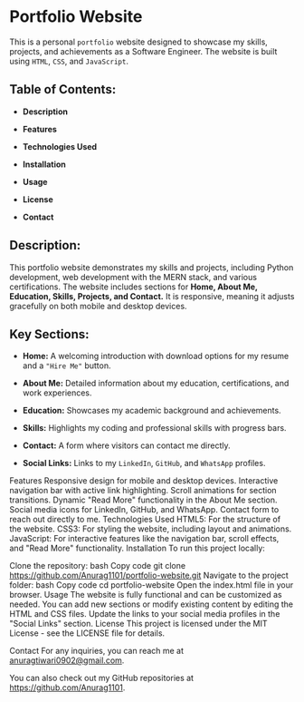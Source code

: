 # Portfolio Website

This is a personal `portfolio` website designed to showcase my skills, projects, and achievements as a Software Engineer. The website is built using `HTML`, `CSS`, and `JavaScript`.

## Table of Contents:

- **Description**
  
- **Features**

- **Technologies Used**

- **Installation**
  
- **Usage**
  
- **License**
  
- **Contact**

## Description:

This portfolio website demonstrates my skills and projects, including Python development, web development with the MERN stack, and various certifications. The website includes sections for **Home, About Me, Education, Skills, Projects, and Contact.** It is responsive, meaning it adjusts gracefully on both mobile and desktop devices.

## Key Sections:

- **Home:** A welcoming introduction with download options for my resume and a `"Hire Me"` button.
  
- **About Me:** Detailed information about my education, certifications, and work experiences.
  
- **Education:** Showcases my academic background and achievements.
  
- **Skills:** Highlights my coding and professional skills with progress bars.
 
- **Contact:** A form where visitors can contact me directly.
  
- **Social Links:** Links to my `LinkedIn`, `GitHub`, and `WhatsApp` profiles.

Features
Responsive design for mobile and desktop devices.
Interactive navigation bar with active link highlighting.
Scroll animations for section transitions.
Dynamic "Read More" functionality in the About Me section.
Social media icons for LinkedIn, GitHub, and WhatsApp.
Contact form to reach out directly to me.
Technologies Used
HTML5: For the structure of the website.
CSS3: For styling the website, including layout and animations.
JavaScript: For interactive features like the navigation bar, scroll effects, and "Read More" functionality.
Installation
To run this project locally:

Clone the repository:
bash
Copy code
git clone https://github.com/Anurag1101/portfolio-website.git
Navigate to the project folder:
bash
Copy code
cd portfolio-website
Open the index.html file in your browser.
Usage
The website is fully functional and can be customized as needed.
You can add new sections or modify existing content by editing the HTML and CSS files.
Update the links to your social media profiles in the "Social Links" section.
License
This project is licensed under the MIT License - see the LICENSE file for details.

Contact
For any inquiries, you can reach me at anuragtiwari0902@gmail.com.

You can also check out my GitHub repositories at https://github.com/Anurag1101.

